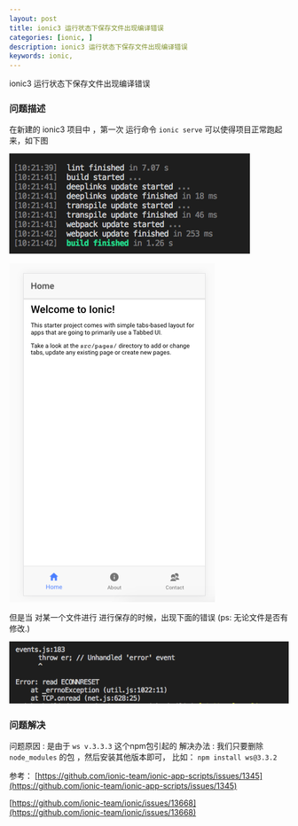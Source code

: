 ```yaml
---
layout: post
title: ionic3 运行状态下保存文件出现编译错误
categories: [ionic, ]
description: ionic3 运行状态下保存文件出现编译错误
keywords: ionic, 
---
```


ionic3 运行状态下保存文件出现编译错误


### 问题描述

在新建的 ionic3 项目中 ，第一次 运行命令 `ionic serve` 可以使得项目正常跑起来，如下图 

![](/images/posts/ionic/2018-02-02-1.png)

![](/images/posts/ionic/2018-02-02-2.png)


但是当 对某一个文件进行 进行保存的时候，出现下面的错误 (ps: 无论文件是否有修改.)

![](/images/posts/ionic/2018-02-02-3.png)

### 问题解决

问题原因 : 是由于 `ws v.3.3.3` 这个npm包引起的 
解决办法 : 我们只要删除 `node_modules` 的包 ，然后安装其他版本即可， 
比如： `npm install ws@3.3.2`


参考： [https://github.com/ionic-team/ionic-app-scripts/issues/1345](https://github.com/ionic-team/ionic-app-scripts/issues/1345)

[https://github.com/ionic-team/ionic/issues/13668](https://github.com/ionic-team/ionic/issues/13668)